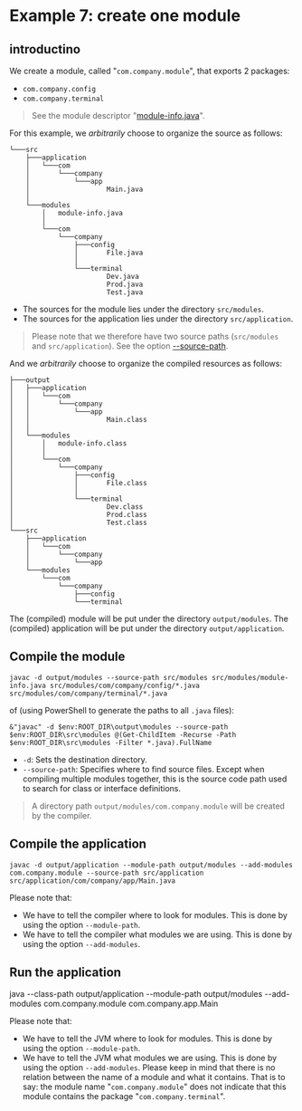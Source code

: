 # Example 7: create one module

## introductino

We create a module, called "`com.company.module`", that exports 2 packages:

* `com.company.config`
* `com.company.terminal`

> See the module descriptor "[module-info.java](module-info.java)".

For this example, we _arbitrarily_ choose to organize the source as follows:

	└───src
	    ├───application
	    │   └───com
	    │       └───company
	    │           └───app
	    │                   Main.java
	    │
	    └───modules
	        │   module-info.java
	        │
	        └───com
	            └───company
	                ├───config
	                │       File.java
	                │
	                └───terminal
	                        Dev.java
	                        Prod.java
	                        Test.java

* The sources for the module lies under the directory `src/modules`.
* The sources for the application lies under the directory `src/application`.

> Please note that we therefore have two source paths (`src/modules` and `src/application`). See the option
  [--source-path](https://docs.oracle.com/en/java/javase/22/docs/specs/man/javac.html#option-source-path).

And we _arbitrarily_ choose to organize the compiled resources as follows:

	├───output
	│   ├───application
	│   │   └───com
	│   │       └───company
	│   │           └───app
	│   │                   Main.class
	│   │
	│   └───modules
	│       │   module-info.class
	│       │
	│       └───com
	│           └───company
	│               ├───config
	│               │       File.class
	│               │
	│               └───terminal
	│                       Dev.class
	│                       Prod.class
	│                       Test.class
	└───src
	    ├───application
	    │   └───com
	    │       └───company
	    │           └───app
	    └───modules
	        └───com
	            └───company
	                ├───config
	                └───terminal

The (compiled) module will be put under the directory `output/modules`.
The (compiled) application will be put under the directory `output/application`.

## Compile the module

	javac -d output/modules --source-path src/modules src/modules/module-info.java src/modules/com/company/config/*.java src/modules/com/company/terminal/*.java

of (using PowerShell to generate the paths to all `.java` files):

	&"javac" -d $env:ROOT_DIR\output\modules --source-path $env:ROOT_DIR\src\modules @(Get-ChildItem -Recurse -Path $env:ROOT_DIR\src\modules -Filter *.java).FullName

* `-d`: Sets the destination directory. 
* `--source-path`: Specifies where to find source files. Except when compiling multiple modules
  together, this is the source code path used to search for class or interface definitions.

> A directory path `output/modules/com.company.module` will be created by the compiler.

## Compile the application

	javac -d output/application --module-path output/modules --add-modules com.company.module --source-path src/application src/application/com/company/app/Main.java

Please note that:

* We have to tell the compiler where to look for modules. This is done by using the option `--module-path`.
* We have to tell the compiler what modules we are using. This is done by using the option `--add-modules`.

## Run the application

java --class-path output/application --module-path output/modules --add-modules com.company.module com.company.app.Main

Please note that:

* We have to tell the JVM where to look for modules. This is done by using the option `--module-path`.
* We have to tell the JVM what modules we are using. This is done by using the option `--add-modules`.
  Please keep in mind that there is no relation between the name of a module and what it contains.
  That is to say: the module name "`com.company.module`" does not indicate that this module contains the package "`com.company.terminal`".

